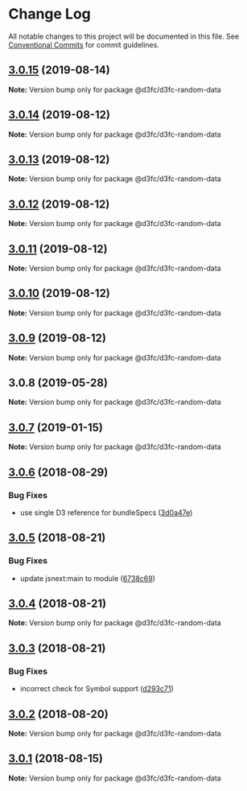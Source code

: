 # Change Log

All notable changes to this project will be documented in this file.
See [Conventional Commits](https://conventionalcommits.org) for commit guidelines.

<a name="3.0.15"></a>
## [3.0.15](https://github.com/d3fc/d3fc/compare/@d3fc/d3fc-random-data@3.0.14...@d3fc/d3fc-random-data@3.0.15) (2019-08-14)




**Note:** Version bump only for package @d3fc/d3fc-random-data

<a name="3.0.14"></a>
## [3.0.14](https://github.com/d3fc/d3fc/compare/@d3fc/d3fc-random-data@3.0.13...@d3fc/d3fc-random-data@3.0.14) (2019-08-12)




**Note:** Version bump only for package @d3fc/d3fc-random-data

<a name="3.0.13"></a>
## [3.0.13](https://github.com/d3fc/d3fc/compare/@d3fc/d3fc-random-data@3.0.12...@d3fc/d3fc-random-data@3.0.13) (2019-08-12)




**Note:** Version bump only for package @d3fc/d3fc-random-data

<a name="3.0.12"></a>
## [3.0.12](https://github.com/d3fc/d3fc/compare/@d3fc/d3fc-random-data@3.0.11...@d3fc/d3fc-random-data@3.0.12) (2019-08-12)




**Note:** Version bump only for package @d3fc/d3fc-random-data

<a name="3.0.11"></a>
## [3.0.11](https://github.com/d3fc/d3fc/compare/@d3fc/d3fc-random-data@3.0.10...@d3fc/d3fc-random-data@3.0.11) (2019-08-12)




**Note:** Version bump only for package @d3fc/d3fc-random-data

<a name="3.0.10"></a>
## [3.0.10](https://github.com/d3fc/d3fc/compare/@d3fc/d3fc-random-data@3.0.9...@d3fc/d3fc-random-data@3.0.10) (2019-08-12)




**Note:** Version bump only for package @d3fc/d3fc-random-data

<a name="3.0.9"></a>
## [3.0.9](https://github.com/d3fc/d3fc/compare/@d3fc/d3fc-random-data@3.0.8...@d3fc/d3fc-random-data@3.0.9) (2019-08-12)




**Note:** Version bump only for package @d3fc/d3fc-random-data

<a name="3.0.8"></a>
## 3.0.8 (2019-05-28)




**Note:** Version bump only for package @d3fc/d3fc-random-data

<a name="3.0.7"></a>
## [3.0.7](https://github.com/d3fc/d3fc/compare/@d3fc/d3fc-random-data@3.0.6...@d3fc/d3fc-random-data@3.0.7) (2019-01-15)




**Note:** Version bump only for package @d3fc/d3fc-random-data

<a name="3.0.6"></a>
## [3.0.6](https://github.com/d3fc/d3fc/compare/@d3fc/d3fc-random-data@3.0.5...@d3fc/d3fc-random-data@3.0.6) (2018-08-29)


### Bug Fixes

* use single D3 reference for bundleSpecs ([3d0a47e](https://github.com/d3fc/d3fc/commit/3d0a47e))




<a name="3.0.5"></a>
## [3.0.5](https://github.com/d3fc/d3fc/compare/@d3fc/d3fc-random-data@3.0.4...@d3fc/d3fc-random-data@3.0.5) (2018-08-21)


### Bug Fixes

* update jsnext:main to module ([6738c69](https://github.com/d3fc/d3fc/commit/6738c69))




<a name="3.0.4"></a>
## [3.0.4](https://github.com/d3fc/d3fc/compare/@d3fc/d3fc-random-data@3.0.3...@d3fc/d3fc-random-data@3.0.4) (2018-08-21)




**Note:** Version bump only for package @d3fc/d3fc-random-data

<a name="3.0.3"></a>
## [3.0.3](https://github.com/d3fc/d3fc-random-data/compare/@d3fc/d3fc-random-data@3.0.2...@d3fc/d3fc-random-data@3.0.3) (2018-08-21)


### Bug Fixes

* incorrect check for Symbol support ([d293c71](https://github.com/d3fc/d3fc-random-data/commit/d293c71))




<a name="3.0.2"></a>
## [3.0.2](https://github.com/d3fc/d3fc/compare/@d3fc/d3fc-random-data@3.0.1...@d3fc/d3fc-random-data@3.0.2) (2018-08-20)




**Note:** Version bump only for package @d3fc/d3fc-random-data

<a name="3.0.1"></a>
## [3.0.1](https://github.com/d3fc/d3fc/compare/@d3fc/d3fc-random-data@3.0.0...@d3fc/d3fc-random-data@3.0.1) (2018-08-15)




**Note:** Version bump only for package @d3fc/d3fc-random-data
